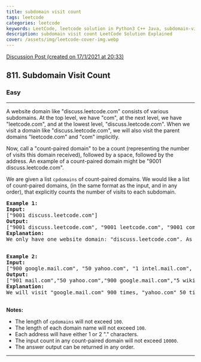 ```yaml
---
title: subdomain visit count
tags: leetcode
categories: leetcode
keywords: LeetCode, leetcode solution in Python3 C++ Java, subdomain-visit-count solution
description: subdomain visit count LeetCode Solution Explained
cover: /assets/img/leetcode-cover-img.webp
---
```



[Discussion Post (created on 17/1/2021 at 20:33)](https://leetcode.com/problems/subdomain-visit-count/discuss/1069929/Easy-C%2B%2B-or-Unordered-Map)  
<h2>811. Subdomain Visit Count</h2><h3>Easy</h3><hr><div><p>A website domain like "discuss.leetcode.com" consists of various subdomains. At the top level, we have "com", at the next level, we have "leetcode.com", and at the lowest level, "discuss.leetcode.com". When we visit a domain like "discuss.leetcode.com", we will also visit the parent domains "leetcode.com" and "com" implicitly.</p>

<p>Now, call a "count-paired domain" to be a count (representing the number of visits this domain received), followed by a space, followed by the address. An example of a count-paired domain might be "9001 discuss.leetcode.com".</p>

<p>We are given a list <code>cpdomains</code> of count-paired domains. We would like a list of count-paired domains, (in the same format as the input, and in any order), that explicitly counts the number of visits to each subdomain.</p>

<pre><strong>Example 1:</strong>
<strong>Input:</strong> 
["9001 discuss.leetcode.com"]
<strong>Output:</strong> 
["9001 discuss.leetcode.com", "9001 leetcode.com", "9001 com"]
<strong>Explanation:</strong> 
We only have one website domain: "discuss.leetcode.com". As discussed above, the subdomain "leetcode.com" and "com" will also be visited. So they will all be visited 9001 times.

</pre>

<pre><strong>Example 2:</strong>
<strong>Input:</strong> 
["900 google.mail.com", "50 yahoo.com", "1 intel.mail.com", "5 wiki.org"]
<strong>Output:</strong> 
["901 mail.com","50 yahoo.com","900 google.mail.com","5 wiki.org","5 org","1 intel.mail.com","951 com"]
<strong>Explanation:</strong> 
We will visit "google.mail.com" 900 times, "yahoo.com" 50 times, "intel.mail.com" once and "wiki.org" 5 times. For the subdomains, we will visit "mail.com" 900 + 1 = 901 times, "com" 900 + 50 + 1 = 951 times, and "org" 5 times.

</pre>

<p><strong>Notes: </strong></p>

<ul>
	<li>The length of <code>cpdomains</code> will not exceed&nbsp;<code>100</code>.&nbsp;</li>
	<li>The length of each domain name will not exceed <code>100</code>.</li>
	<li>Each address will have either 1 or 2 "." characters.</li>
	<li>The input count&nbsp;in any count-paired domain will not exceed <code>10000</code>.</li>
	<li>The answer output can be returned in any order.</li>
</ul>
</div>

---


